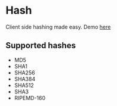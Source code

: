 # Hash
Client side hashing made easy. Demo [here](https://hash.stamplayapp.com)

## Supported hashes

- MD5
- SHA1
- SHA256
- SHA384
- SHA512
- SHA3
- RIPEMD-160